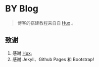 # BY Blog

> 博客的搭建教程来自自 [Hux](https://github.com/Huxpro/huxpro.github.io) 。


## 致谢

1. 感谢 [Hux](https://github.com/Huxpro/huxpro.github.io)。 
2. 感谢 Jekyll、Github Pages 和 Bootstrap!


